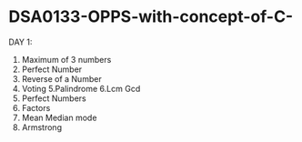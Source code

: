 # DSA0133-OPPS-with-concept-of-C-
DAY 1:
1. Maximum of 3 numbers
2. Perfect Number
3. Reverse of a Number
4. Voting 
5.Palindrome
6.Lcm Gcd
7. Perfect Numbers
8. Factors
11. Mean Median mode
14. Armstrong
